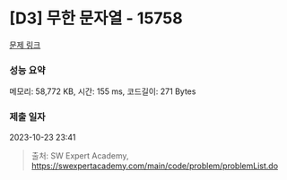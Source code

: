 # [D3] 무한 문자열 - 15758 

[문제 링크](https://swexpertacademy.com/main/code/problem/problemDetail.do?contestProbId=AYP5JmsqcngDFATW) 

### 성능 요약

메모리: 58,772 KB, 시간: 155 ms, 코드길이: 271 Bytes

### 제출 일자

2023-10-23 23:41



> 출처: SW Expert Academy, https://swexpertacademy.com/main/code/problem/problemList.do